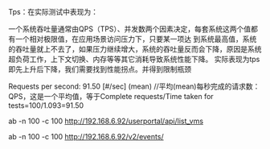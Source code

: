 Tps：在实际测试中表现为：

一个系统吞吐量通常由QPS（TPS）、并发数两个因素决定，每套系统这两个值都有一个相对极限值，在应用场景访问压力下，只要某一项达 到系统最高值，系统的吞吐量就上不去了，如果压力继续增大，系统的吞吐量反而会下降，原因是系统超负荷工作，上下文切换、内存等等其它消耗导致系统性能下降。
实际表现为tps即先上升后下降，我们需要找到性能拐点。并得到限制瓶颈






Requests per second: 91.50 [#/sec] (mean) //平均(mean)每秒完成的请求数：QPS，这是一个平均值，等于Complete requests/Time taken for tests=100/1.093=91.50











ab -n 100 -c 100 http://192.168.6.92/userportal/api/list_vms








ab -n 100 -c 100 http://192.168.6.92/v2/events/
